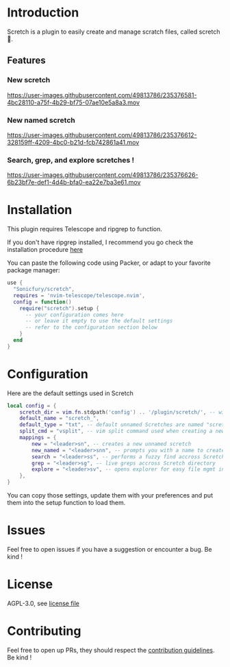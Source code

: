 # Introduction

Scretch is a plugin to easily create and manage scratch files, called scretch 🙂.

## Features
### New scretch

https://user-images.githubusercontent.com/49813786/235376581-4bc28110-a75f-4b29-bf75-07ae10e5a8a3.mov

### New named scretch

https://user-images.githubusercontent.com/49813786/235376612-328159ff-4209-4bc0-b21d-fcb742861a41.mov

### Search, grep, and explore scretches !

https://user-images.githubusercontent.com/49813786/235376626-6b23bf7e-def1-4d4b-bfa0-ea22e7ba3e61.mov

# Installation

This plugin requires Telescope and ripgrep to function.

If you don't have ripgrep installed, I recommend you go check the installation procedure [here](https://github.com/BurntSushi/ripgrep#installation)

You can paste the following code using Packer, or adapt to your favorite package manager:

```lua
use {
  "Sonicfury/scretch",
  requires = 'nvim-telescope/telescope.nvim',
  config = function()
    require("scretch").setup {
      -- your configuration comes here
      -- or leave it empty to use the default settings
      -- refer to the configuration section below
    }
  end
}
```

# Configuration
Here are the default settings used in Scretch
```lua
local config = {
    scretch_dir = vim.fn.stdpath('config') .. '/plugin/scretch/', -- will be created if it doesn't exist
    default_name = "scretch_",
    default_type = "txt", -- default unnamed Scretches are named "scretch_*.txt"
    split_cmd = "vsplit", -- vim split command used when creating a new Scretch
    mappings = {
        new = "<leader>sn", -- creates a new unnamed scretch
        new_named = "<leader>snn", -- prompts you with a name to create a named scretch (you have to provide the extension)
        search = "<leader>ss", -- performs a fuzzy find accross Scretch directory
        grep = "<leader>sg", -- live greps accross Scretch directory
        explore = "<leader>sv", -- opens explorer for easy file mgmt in Scretch directory
    },
}
```
You can copy those settings, update them with your preferences and put them into the setup function to load them.

# Issues

Feel free to open issues if you have a suggestion or encounter a bug. Be kind !

# License

AGPL-3.0, see [license file](./LICENSE.md)

# Contributing

Feel free to open up PRs, they should respect the [contribution guidelines](./CONTRIBUTING.md). Be kind ! 
